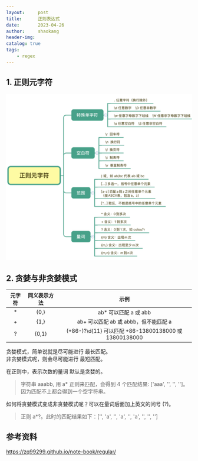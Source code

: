 ```yaml
---
layout:     post
title:      正则表达式
date:       2023-04-26
author:     shaokang
header-img:
catalog: true
tags:
    - regex
---
```


## 1. 正则元字符
![正则元字符](/img/regex.png)

## 2. 贪婪与非贪婪模式

| 元字符 | 同义表示方法 |                          示例                          |
| :----: | :----------: | :----------------------------------------------------: |
|   *    |     {0,}     |                 ab* 可以匹配 a 或 abb                  |
|   +    |     {1,}     |         ab+ 可以匹配 ab 或 abbb，但不能匹配 a          |
|   ?    |    {0,1}     | (\+86-)?\d{11} 可以匹配 +86-13800138000 或 13800138000 |

贪婪模式，简单说就是尽可能进行 最长匹配。  
非贪婪模式呢，则会尽可能进行 最短匹配。


在正则中，表示次数的量词 默认是贪婪的。
> 字符串 aaabb, 用 a* 正则来匹配，会得到 4 个匹配结果: ['aaa', '', '', '']。
> 因为匹配不上都会得到一个空字符串。

如何将贪婪模式变成非贪婪模式呢？可以在量词后面加上英文的问号 (?)。
> 正则 a*?。此时的匹配结果如下：['', 'a', '', 'a', '', 'a', '', '', '']

## 参考资料

https://zq99299.github.io/note-book/regular/